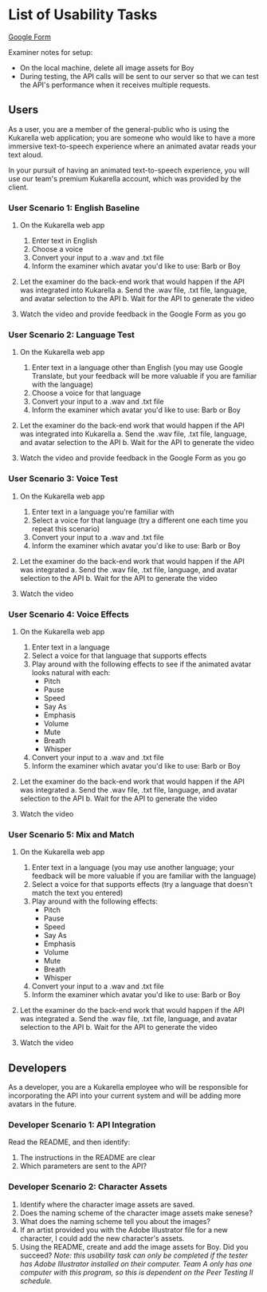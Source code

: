 # List of Usability Tasks

[Google Form](https://forms.gle/GUEYYzDdRwFAgYWn6)

Examiner notes for setup:

- On the local machine, delete all image assets for Boy
- During testing, the API calls will be sent to our server so that we can test the API's performance when it receives multiple requests.

## Users

As a user, you are a member of the general-public who is using the Kukarella web application; you are someone who would
like to have a more immersive text-to-speech experience where an animated avatar reads your text aloud.

In your pursuit of having an animated text-to-speech experience, you will use our team's premium Kukarella account,
which was provided by the client.

### User Scenario 1: English Baseline

1. On the Kukarella web app

    1. Enter text in English
    2. Choose a voice
    3. Convert your input to a .wav and .txt file
    4. Inform the examiner which avatar you'd like to use: Barb or Boy

2. Let the examiner do the back-end work that would happen if the API was integrated into Kukarella
    a. Send the .wav file, .txt file, language, and avatar selection to the API
    b. Wait for the API to generate the video

3. Watch the video and provide feedback in the Google Form as you go

### User Scenario 2: Language Test

1. On the Kukarella web app

    1. Enter text in a language other than English (you may use Google Translate, but your feedback will be more
    valuable if you are familiar with the language)
    2. Choose a voice for that language
    3. Convert your input to a .wav and .txt file
    4. Inform the examiner which avatar you'd like to use: Barb or Boy

2. Let the examiner do the back-end work that would happen if the API was integrated into Kukarella
    a. Send the .wav file, .txt file, language, and avatar selection to the API
    b. Wait for the API to generate the video

3. Watch the video and provide feedback in the Google Form as you go

### User Scenario 3: Voice Test

1. On the Kukarella web app

    1. Enter text in a language you're familiar with
    2. Select a voice for that language (try a different one each time you repeat this scenario)
    3. Convert your input to a .wav and .txt file
    4. Inform the examiner which avatar you'd like to use: Barb or Boy

2. Let the examiner do the back-end work that would happen if the API was integrated
    a. Send the .wav file, .txt file, language, and avatar selection to the API
    b. Wait for the API to generate the video

3. Watch the video

### User Scenario 4: Voice Effects

1. On the Kukarella web app

    1. Enter text in a language
    2. Select a voice for that language that supports effects
    3. Play around with the following effects to see if the animated avatar looks natural with each:
        - Pitch
        - Pause
        - Speed
        - Say As
        - Emphasis
        - Volume
        - Mute
        - Breath
        - Whisper
    4. Convert your input to a .wav and .txt file
    5. Inform the examiner which avatar you'd like to use: Barb or Boy

2. Let the examiner do the back-end work that would happen if the API was integrated
    a. Send the .wav file, .txt file, language, and avatar selection to the API
    b. Wait for the API to generate the video

3. Watch the video

### User Scenario 5: Mix and Match

1. On the Kukarella web app

    1. Enter text in a language (you may use another language; your feedback will be more valuable if you are familiar
     with the language)
    2. Select a voice for that supports effects (try a language that doesn't match the text you entered)
    3. Play around with the following effects:
        - Pitch
        - Pause
        - Speed
        - Say As
        - Emphasis
        - Volume
        - Mute
        - Breath
        - Whisper
    4. Convert your input to a .wav and .txt file
    5. Inform the examiner which avatar you'd like to use: Barb or Boy

2. Let the examiner do the back-end work that would happen if the API was integrated
    a. Send the .wav file, .txt file, language, and avatar selection to the API
    b. Wait for the API to generate the video

3. Watch the video

## Developers

As a developer, you are a Kukarella employee who will be responsible for incorporating the API into your current system
and will be adding more avatars in the future.

### Developer Scenario 1: API Integration

Read the README, and then identify:

1. The instructions in the README are clear
2. Which parameters are sent to the API?

### Developer Scenario 2: Character Assets

1. Identify where the character image assets are saved.
2. Does the naming scheme of the character image assets make senese?
3. What does the naming scheme tell you about the images?
4. If an artist provided you with the Adobe Illustrator file for a new character, I could add the new character's assets.
5. Using the README, create and add the image assets for Boy. Did you succeed?  *Note: this usability task can only be completed if the tester has Adobe Illustrator installed on their computer. Team A only has one computer with this program, so this is dependent on the Peer Testing II schedule.*
